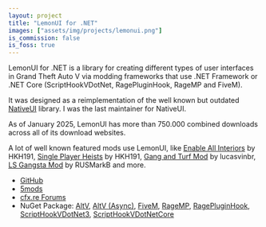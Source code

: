 ```yaml
---
layout: project
title: "LemonUI for .NET"
images: ["assets/img/projects/lemonui.png"]
is_commission: false
is_foss: true
---
```


LemonUI for .NET is a library for creating different types of user interfaces in Grand Theft Auto V via modding frameworks that use .NET Framework or .NET Core (ScriptHookVDotNet, RagePluginHook, RageMP and FiveM).

It was designed as a reimplementation of the well known but outdated [NativeUI](https://github.com/Guad/NativeUI) library. I was the last maintainer for NativeUI.

As of January 2025, LemonUI has more than 750.000 combined downloads across all of its download websites.

A lot of well known featured mods use LemonUI, like [Enable All Interiors](https://www.gta5-mods.com/scripts/enable-all-interiors-wip) by HKH191, [Single Player Heists](https://www.gta5-mods.com/scripts/single-player-heists) by HKH191, [Gang and Turf Mod](https://www.gta5-mods.com/scripts/gang-and-turf-mod) by lucasvinbr, [LS Gangsta Mod](https://www.gta5-mods.com/scripts/ls-gangsta-mod) by RUSMarkB and more.

* [GitHub](https://github.com/LemonUIbyLemon/LemonUI)
* [5mods](https://www.gta5-mods.com/tools/lemonui)
* [cfx.re Forums](https://forum.cfx.re/t/1492419)
* NuGet Package: [AltV](https://www.nuget.org/packages/LemonUI.AltV/), [AltV (Async)](https://www.nuget.org/packages/LemonUI.AltV.Async/), [FiveM](https://www.nuget.org/packages/LemonUI.FiveM/), [RageMP](https://www.nuget.org/packages/LemonUI.RageMP/), [RagePluginHook](https://www.nuget.org/packages/LemonUI.RagePluginHook/), [ScriptHookVDotNet3](https://www.nuget.org/packages/LemonUI.SHVDN3/), [ScriptHookVDotNetCore](https://www.nuget.org/packages/LemonUI.SHVDNC/)
